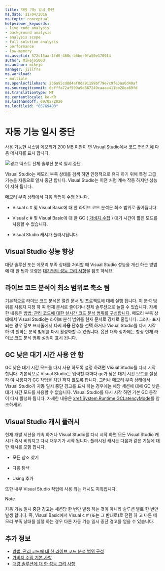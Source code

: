```yaml
---
title: 자동 기능 일시 중단
ms.date: 11/04/2016
ms.topic: conceptual
helpviewer_keywords:
- live code analysis
- background analysis
- analysis scope
- full solution analysis
- performance
- low-memory
ms.assetid: 572c15aa-1fd0-468c-b6be-9fa50e170914
author: Mikejo5000
ms.author: mikejo
manager: jillfra
ms.workload:
- multiple
ms.openlocfilehash: 236a95cd8d4af8da91199bf79e7c9fe3aa0d49af
ms.sourcegitcommit: 6cfffa72af599a9d667249caaaa411bb28ea69fd
ms.translationtype: MT
ms.contentlocale: ko-KR
ms.lasthandoff: 09/02/2020
ms.locfileid: "85769483"
---
```

# <a name="automatic-feature-suspension"></a>자동 기능 일시 중단

사용 가능한 시스템 메모리가 200 MB 미만이 면 Visual Studio에서 코드 편집기에 다음 메시지를 표시 합니다.

![경고 텍스트 전체 솔루션 분석 일시 중단](../code-quality/media/fsa_alert.png)

Visual Studio는 메모리 부족 상태를 검색 하면 안정적으로 유지 하기 위해 특정 고급 기능을 자동으로 일시 중단 합니다. Visual Studio는 이전 처럼 계속 작동 하지만 성능이 저하 됩니다.

메모리 부족 상태에서 다음 작업이 수행 됩니다.

- Visual c # 및 Visual Basic에 대 한 라이브 코드 분석은 최소 범위로 줄어듭니다.

- Visual c # 및 Visual Basic에 대 한 GC ( [가비지 수집](/dotnet/standard/garbage-collection/index) ) 대기 시간이 짧은 모드를 사용할 수 없습니다.

- Visual Studio 캐시가 플러시됩니다.

## <a name="improve-visual-studio-performance"></a>Visual Studio 성능 향상

대량 솔루션 또는 메모리 부족 상태를 처리할 때 Visual Studio 성능을 개선 하는 방법에 대 한 팁과 요령은 [대기업의 성능 고려 사항](https://github.com/dotnet/roslyn/wiki/Performance-considerations-for-large-solutions)을 참조 하세요.

## <a name="live-code-analysis-is-reduced-to-minimal-scope"></a>라이브 코드 분석이 최소 범위로 축소 됨

기본적으로 라이브 코드 분석은 열린 문서 및 프로젝트에 대해 실행 됩니다. 이 분석 범위를 사용자 지정 하 여 현재 문서로 줄이거나 전체 솔루션으로 늘릴 수 있습니다. 자세한 내용은 [방법: 관리 코드에 대한 실시간 코드 분석 범위를 구성합니다](./configure-live-code-analysis-scope-managed-code.md). 메모리 부족 상태에서 Visual Studio는 라이브 분석 범위를 현재 문서로 강제로 줄입니다. 그러나 표시 되는 경우 정보 표시줄에서 **다시 사용** 단추를 선택 하거나 Visual Studio를 다시 시작 하 여 원하는 분석 범위를 다시 활성화할 수 있습니다. 옵션 대화 상자에는 항상 현재 라이브 코드 분석 범위 설정이 표시 됩니다.

## <a name="gc-low-latency-disabled"></a>GC 낮은 대기 시간 사용 안 함

GC 낮은 대기 시간 모드를 다시 사용 하도록 설정 하려면 Visual Studio를 다시 시작 합니다. 기본적으로 Visual Studio는 입력할 때마다 gc가 낮은 대기 시간 모드를 설정 하 여 사용자가 GC 작업을 차단 하지 않도록 합니다. 그러나 메모리 부족 상태에서 Visual Studio가 자동 일시 중단 경고를 표시 하는 경우에는 해당 세션에 대해 GC 낮은 대기 시간 모드를 사용할 수 없습니다. Visual Studio를 다시 시작 하면 기본 GC 동작이 다시 활성화 됩니다. 자세한 내용은 <xref:System.Runtime.GCLatencyMode>를 참조하세요.

## <a name="visual-studio-caches-flushed"></a>Visual Studio 캐시 플러시

현재 개발 세션을 계속 하거나 Visual Studio를 다시 시작 하면 모든 Visual Studio 캐시가 즉시 비워지고 다시 채우기가 시작 됩니다. 플러시된 캐시는 다음과 같은 기능에 대 한 캐시를 포함 합니다.

- 모든 참조 찾기

- 다음 탐색

- Using 추가

또한 내부 Visual Studio 작업에 사용 되는 캐시도 지워집니다.

> [!NOTE]
> 자동 기능 일시 중단 경고는 세션당 한 번만 발생 하는 것이 아니라 솔루션 별로 한 번만 발생 합니다. 즉, Visual Basic에서 Visual c # (또는 그 반대로)로 전환 하 고 다른 메모리 부족 상태를 실행 하는 경우 다른 자동 기능 일시 중단 경고를 얻을 수 있습니다.

## <a name="see-also"></a>추가 정보

- [방법: 관리 코드에 대 한 라이브 코드 분석 범위 구성](./configure-live-code-analysis-scope-managed-code.md)
- [가비지 수집 기본 사항](/dotnet/standard/garbage-collection/fundamentals)
- [대량 솔루션에 대 한 성능 고려 사항](https://github.com/dotnet/roslyn/wiki/Performance-considerations-for-large-solutions)
